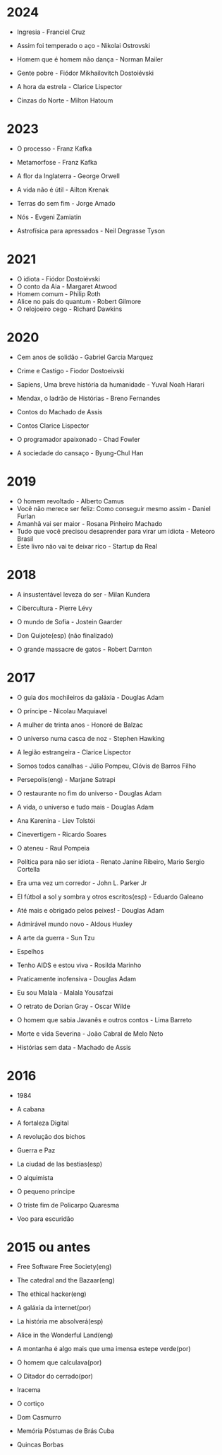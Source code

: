 # 2024
- Ingresia - Franciel Cruz

- Assim foi temperado o aço - Nikolai Ostrovski 

- Homem que é homem não dança - Norman Mailer

- Gente pobre - Fiódor Mikhailovitch Dostoiévski 

- A hora da estrela - Clarice Lispector 

- Cinzas do Norte - Milton Hatoum


# 2023

- O processo - Franz Kafka

- Metamorfose - Franz Kafka

- A flor da Inglaterra - George Orwell

- A vida não é útil - Ailton Krenak

- Terras do sem fim - Jorge Amado

- Nós - Evgeni Zamiatin

- Astrofísica para apressados -  Neil Degrasse Tyson

# 2021

- O idiota - Fiódor Dostoiévski
- O conto da Aia -  Margaret Atwood 
- Homem comum - Philip Roth
- Alice no país do quantum - Robert Gilmore
- O relojoeiro cego - Richard Dawkins


# 2020

- Cem anos de solidão  - Gabriel Garcia Marquez
 
- Crime e Castigo  - Fiodor Dostoeivski

- Sapiens, Uma breve história da humanidade - Yuval Noah Harari

- Mendax, o ladrão de Histórias - Breno Fernandes

- Contos do Machado de Assis

- Contos Clarice Lispector

- O programador apaixonado - Chad Fowler 

- A sociedade do cansaço  - Byung-Chul Han


# 2019

- O homem revoltado - Alberto Camus
- Você não merece ser feliz: Como conseguir mesmo assim - Daniel Furlan
- Amanhã vai ser maior - Rosana Pinheiro Machado
- Tudo que você precisou desaprender para virar um idiota - Meteoro Brasil
- Este livro não vai te deixar rico  - Startup da Real

# 2018

- A insustentável leveza do ser - Milan Kundera

- Cibercultura - Pierre Lévy

- O mundo de Sofia - Jostein Gaarder 

- Don Quijote(esp) (não finalizado)

- O grande massacre de gatos - Robert Darnton


# 2017

- O guia dos mochileiros da galáxia - Douglas Adam

- O príncipe - Nicolau Maquiavel
 
- A mulher de trinta anos - Honoré de Balzac

- O universo numa casca de noz - Stephen Hawking

- A legião estrangeira - Clarice Lispector

- Somos todos canalhas - Júlio Pompeu, Clóvis de Barros Filho

- Persepolis(eng) - Marjane Satrapi 

- O restaurante no fim do universo - Douglas Adam

- A vida, o universo e tudo mais - Douglas Adam

- Ana Karenina - Liev Tolstói

- Cinevertigem - Ricardo Soares

- O ateneu - Raul Pompeia

- Política para não ser idiota - Renato Janine Ribeiro, Mario Sergio Cortella

- Era uma vez um corredor - John L. Parker Jr

- El fútbol a sol y sombra y otros escritos(esp) - Eduardo Galeano

- Até mais e obrigado pelos peixes! - Douglas Adam

- Admirável mundo novo - Aldous Huxley

- A arte da guerra - Sun Tzu

- Espelhos

- Tenho AIDS e estou viva - Rosilda Marinho

- Praticamente inofensiva - Douglas Adam

- Eu sou Malala -  Malala Yousafzai 

- O retrato de Dorian Gray - Oscar Wilde

- O homem que sabia Javanês e outros contos - Lima Barreto

- Morte e vida Severina - João Cabral de Melo Neto

- Histórias sem data  - Machado de Assis

# 2016

- 1984

- A cabana

- A fortaleza Digital

- A revolução dos bichos

- Guerra e Paz

- La ciudad de las bestias(esp)

- O alquimista

- O pequeno príncipe 

- O triste fim de Policarpo Quaresma

- Voo para escuridão

# 2015 ou antes

- Free Software Free Society(eng)

- The catedral and the Bazaar(eng)

- The ethical hacker(eng)

- A galáxia da internet(por)

- La história me absolverá(esp)

- Alice in the Wonderful Land(eng)

- A montanha é algo mais que uma imensa estepe verde(por)

- O homem que calculava(por)

- O Ditador do cerrado(por)

- Iracema

- O cortiço

- Dom Casmurro

- Memória Póstumas de Brás Cuba

- Quincas Borbas
